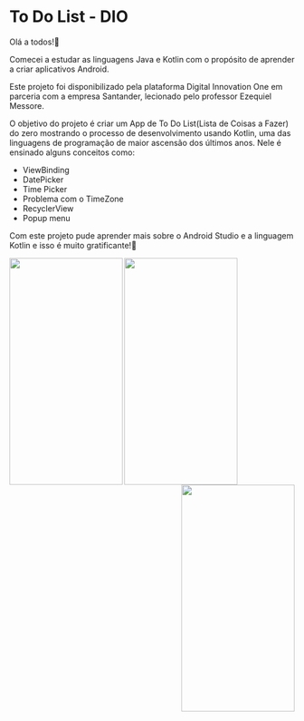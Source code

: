 # To Do List - DIO

Olá a todos!👋 

Comecei a estudar as linguagens Java e Kotlin com o propósito de aprender a criar aplicativos Android. 

Este projeto foi disponibilizado pela plataforma Digital Innovation One em parceria com a empresa Santander, lecionado pelo professor Ezequiel Messore. 

O objetivo do projeto é criar um App de To Do List(Lista de Coisas a Fazer) do zero mostrando o processo de desenvolvimento usando Kotlin, uma das linguagens de programação de maior ascensão dos últimos anos. Nele é ensinado alguns conceitos como:

* ViewBinding
* DatePicker
* Time Picker
* Problema com o TimeZone
* RecyclerView
* Popup menu


Com este projeto pude aprender mais sobre o Android Studio e a linguagem Kotlin e isso é muito gratificante!🙏

<img align="left" width="200px" height="400px" src="https://user-images.githubusercontent.com/60768726/126884856-dc00bf27-d63a-4e6d-a8de-60d43c96f4e2.jpeg">

<img align="center" width="200px" height="400px" src="https://user-images.githubusercontent.com/60768726/126884871-25fc1831-e4e1-49f5-ac44-8cfab2e58835.jpeg">
<img align="right" width="200px" height="400px" src="https://user-images.githubusercontent.com/60768726/126884879-6e95a6b2-c840-49e8-9618-7b48cab61be1.jpeg">
